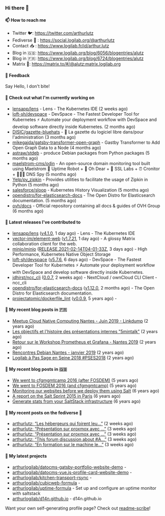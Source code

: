 ### Hi there 👋

#### 📫 How to reach me

- Twitter 🐦: https://twitter.com/arthurlutz
- Fediverse 🐘 : https://social.logilab.org/@arthurlutz
- Contact 📥 : https://www.logilab.fr/id/arthur.lutz
- Blog in 🇬🇧: https://www.logilab.org/blog/6056/blogentries/alutz
- Blog in 🇫🇷: https://www.logilab.org/blog/6724/blogentries/alutz
- Matrix 💬: https://matrix.to/#/@alutz:matrix.logilab.org

#### 💬 Feedback

Say Hello, I don't bite!

#### 👷 Check out what I'm currently working on

- [lensapp/lens](https://github.com/lensapp/lens) - Lens - The Kubernetes IDE (2 weeks ago)
- [loft-sh/devspace](https://github.com/loft-sh/devspace) - DevSpace - The Fastest Developer Tool for Kubernetes ⚡ Automate your deployment workflow with DevSpace and develop software directly inside Kubernetes. (2 months ago)
- [DISIC/gazette-bluehats](https://github.com/DISIC/gazette-bluehats) - 🧢 La gazette du logiciel libre dans/pour l&#39;administration (3 months ago)
- [mikegajda/gatsby-transformer-open-graph](https://github.com/mikegajda/gatsby-transformer-open-graph) - Gastby Transformer to Add Open Graph Data to a Node (4 months ago)
- [astraw/stdeb](https://github.com/astraw/stdeb) - produce Debian packages from Python packages (5 months ago)
- [maelstrom-cms/odin](https://github.com/maelstrom-cms/odin) - An open-source domain monitoring tool built using Maelstrom 🤖 Uptime Robot &#43; 🧐 Oh Dear &#43; 🧪 SSL Labs &#43; ⏰ Cronitor &#43; 🕵🏻‍♂️ DNS Spy (5 months ago)
- [Yelp/py_zipkin](https://github.com/Yelp/py_zipkin) - Provides utilities to facilitate the usage of Zipkin in Python (5 months ago)
- [salesforce/sloop](https://github.com/salesforce/sloop) - Kubernetes History Visualization (5 months ago)
- [opendistro/for-elasticsearch-docs](https://github.com/opendistro/for-elasticsearch-docs) - The Open Distro for Elasticsearch documentation. (5 months ago)
- [ovh/docs](https://github.com/ovh/docs) - Official repository containing all docs &amp; guides of OVH Group (6 months ago)


#### 🔭 Latest releases I've contributed to

- [lensapp/lens](https://github.com/lensapp/lens) ([v4.1.0](https://github.com/lensapp/lens/releases/tag/v4.1.0), 1 day ago) - Lens - The Kubernetes IDE
- [vector-im/element-web](https://github.com/vector-im/element-web) ([v1.7.21](https://github.com/vector-im/element-web/releases/tag/v1.7.21), 1 day ago) - A glossy Matrix collaboration client for the web.
- [minio/minio](https://github.com/minio/minio) ([RELEASE.2021-02-14T04-01-33Z](https://github.com/minio/minio/releases/tag/RELEASE.2021-02-14T04-01-33Z), 3 days ago) - High Performance, Kubernetes Native Object Storage
- [loft-sh/devspace](https://github.com/loft-sh/devspace) ([v5.7.6](https://github.com/loft-sh/devspace/releases/tag/v5.7.6), 6 days ago) - DevSpace - The Fastest Developer Tool for Kubernetes ⚡ Automate your deployment workflow with DevSpace and develop software directly inside Kubernetes.
- [jdhirst/ncc_cli](https://github.com/jdhirst/ncc_cli) ([0.0.7](https://github.com/jdhirst/ncc_cli/releases/tag/0.0.7), 2 weeks ago) - NextCloud  / ownCloud CLI Client - ncc_cli
- [opendistro/for-elasticsearch-docs](https://github.com/opendistro/for-elasticsearch-docs) ([v1.12.0](https://github.com/opendistro/for-elasticsearch-docs/releases/tag/v1.12.0), 2 months ago) - The Open Distro for Elasticsearch documentation.
- [projectatomic/dockerfile_lint](https://github.com/projectatomic/dockerfile_lint) ([v0.0.9](https://github.com/projectatomic/dockerfile_lint/releases/tag/v0.0.9), 5 years ago) - 

#### 📜 My recent blog posts in 🇫🇷

- [Meetup Cloud Native Computing Nantes - Juin 2019 - Linkdump](https://www.logilab.org/blogentry/10132594) (2 years ago)
- [Les objectifs et l&#39;histoire des présentations internes &#34;5mintalk&#34;](https://www.logilab.org/blogentry/10131689) (2 years ago)
- [Retour sur le Workshop Prometheus et Grafana - Nantes 2019](https://www.logilab.org/blogentry/10131299) (2 years ago)
- [Rencontres Debian Nantes - janvier 2019](https://www.logilab.org/blogentry/10131004) (2 years ago)
- [Logilab à Pas Sage en Seine 2018 #PSES2018](https://www.logilab.org/blogentry/10128951) (2 years ago)

#### 📜 My recent blog posts in 🇬🇧

- [We went to cfgmgmtcamp 2016 (after FOSDEM)](https://www.logilab.org/blogentry/4253513) (5 years ago)
- [We went to FOSDEM 2016 (and cfgmgmtcamp)](https://www.logilab.org/blogentry/4253406) (5 years ago)
- [Monitoring our websites before we deploy them using Salt](https://www.logilab.org/blogentry/288175) (6 years ago)
- [A report on the Salt Sprint 2015 in Paris](https://www.logilab.org/blogentry/288007) (6 years ago)
- [Generate stats from your SaltStack infrastructure](https://www.logilab.org/blogentry/283815) (6 years ago)

#### 📜 My recent posts on the fediverse 🐘

- [arthurlutz: “Les hébergeurs qui foirent leu…”](https://social.logilab.org/@arthurlutz/105632375859761318) (2 weeks ago)
- [arthurlutz: “Présentation sur proxmox avec …”](https://social.logilab.org/@arthurlutz/105598876140136237) (3 weeks ago)
- [arthurlutz: “Présentation sur proxmox avec …”](https://social.logilab.org/@arthurlutz/105598810992628906) (3 weeks ago)
- [arthurlutz: “This forum discussion about #A…”](https://social.logilab.org/@arthurlutz/105598633418914194) (3 weeks ago)
- [arthurlutz: “En formation sur le machine le…”](https://social.logilab.org/@arthurlutz/105593844596629719) (3 weeks ago)

#### 🌱 My latest projects

- [arthurlogilab/datocms-gatsby-portfolio-website-demo](https://github.com/arthurlogilab/datocms-gatsby-portfolio-website-demo) - 
- [arthurlogilab/datocms-vue.js-profile-card-website-demo](https://github.com/arthurlogilab/datocms-vue.js-profile-card-website-demo) - 
- [arthurlogilab/kitchen-transport-rsync](https://github.com/arthurlogilab/kitchen-transport-rsync) - 
- [arthurlogilab/cubicweb-formula](https://github.com/arthurlogilab/cubicweb-formula) - 
- [arthurlogilab/uptime-formula](https://github.com/arthurlogilab/uptime-formula) -  Set up and configure an uptime monitor with saltstack
- [arthurlogilab/d14n.github.io](https://github.com/arthurlogilab/d14n.github.io) - d14n.github.io



Want your own self-generating profile page? Check out [readme-scribe](https://github.com/muesli/readme-scribe)!
